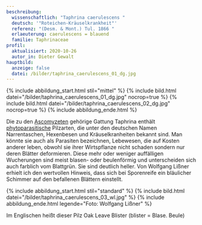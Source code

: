 ```yaml
---
beschreibung:
  wissenschaftlich: "Taphrina caerulescens "
  deutsch: '"Roteichen-Kräuselkrankheit"'
  referenz: "(Desm. & Mont.) Tul. 1866 "
  erlaeuterung: caerulescens = blauend
  familie: Taphrinaceae
profil:
  aktualisiert: 2020-10-26
  autor_in: Dieter Gewalt
hauptbild:
  anzeige: false
  datei: /bilder/taphrina_caerulescens_01_dg.jpg
---
```

{% include abbildung_start.html stil="mittel" %}
{% include bild.html datei="/bilder/taphrina_caerulescens_01_dg.jpg" nocrop=true %}
{% include bild.html datei="/bilder/taphrina_caerulescens_02_dg.jpg" nocrop=true %}
{% include abbildung_ende.html %}

Die zu den [Ascomyzeten](Ascomyzeten "Glossar") gehörige Gattung Taphrina enthält [phytoparasitische](Phytoparasiten "Glossar") Pilzarten, die unter den deutschen Namen Narrentaschen, Hexenbesen und Kräuselkranheiten bekannt sind. Man könnte sie auch als Parasiten bezeichnen, Lebewesen, die auf Kosten anderer leben, obwohl sie ihrer Wirtspflanze nicht schaden sondern nur deren Blätter deformieren. Diese mehr oder weniger auffälligen Wucherungen sind meist blasen- oder beulenförmig und unterscheiden sich auch farblich vom Blattgrün. Sie sind deutlich heller. Von Wolfgang Lißner erhielt ich den wertvollen Hinweis, dass sich bei Sporenreife ein bläulicher Schimmer auf den befallenen Blättern einstellt.

{% include abbildung_start.html stil="standard" %}
{% include bild.html datei="/bilder/taphrina_caerulescens_03_wl.jpg" %}
{% include abbildung_ende.html legende="Foto: Wolfgang Lißner" %}

Im Englischen heißt dieser Pilz Oak Leave Blister  (blister = Blase. Beule)